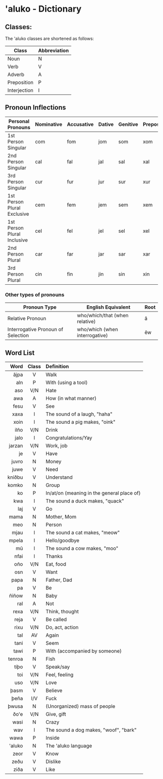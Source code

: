 # 'aluko - Dictionary

## Classes:

The 'aluko classes are shortened as follows:

| **Class**    | **Abbreviation** |
| ------------ | ---------------- |
| Noun         | N                |
| Verb         | V                |
| Adverb       | A                |
| Preposition  | P                |
| Interjection | I                |

## Pronoun Inflections

| Personal Pronouns           | **Nominative** | **Accusative** | **Dative** | **Genitive** | **Prepositional** |
| --------------------------- | -------------- | -------------- | ---------- | ------------ | ----------------- |
| 1st Person Singular         | com            | fom            | jom        | som          | xom               |
| 2nd Person Singular         | cal            | fal            | jal        | sal          | xal               |
| 3rd Person Singular         | cur            | fur            | jur        | sur          | xur               |
| 1st Person Plural Exclusive | cem            | fem            | jem        | sem          | xem               |
| 1st Person Plural Inclusive | cel            | fel            | jel        | sel          | xel               |
| 2nd Person Plural           | car            | far            | jar        | sar          | xar               |
| 3rd Person Plural           | cin            | fin            | jin        | sin          | xin               |

### Other types of pronouns

| **Pronoun Type**                   | **English Equivalent**                 | **Root** |
| ---------------------------------- | -------------------------------------- | -------- |
| Relative Pronoun                   | who/which/that (when relative)         | â        |
| Interrogative Pronoun of Selection | who/which (when interrogative)         | êw       |

## Word List

| **Word**       | **Class** | **Definition**                                                                                  |
| -------------: | :-------: | :---------------------------------------------------------------------------------------------- |
| ãjpa           | V         | Walk                                                                                            |
| aln            | P         | With (using a tool)                                                                             |
| aso            | V/N       | Hate                                                                                            |
| awa            | A         | How (in what manner)                                                                            |
| fesu           | V         | See                                                                                             |
| xaxa           | I         | The sound of a laugh, "haha"                                                                    |
| xoin           | I         | The sound a pig makes, "oink"                                                                   |
| ilño           | V/N       | Drink                                                                                           |
| jalo           | I         | Congratulations/Yay                                                                             |
| jarzan         | V/N       | Work, job                                                                                       |
| je             | V         | Have                                                                                            |
| juvro          | N         | Money                                                                                           |
| juwe           | V         | Need                                                                                            |
| kniðbu         | V         | Understand                                                                                      |
| komko          | N         | Group                                                                                           |
| ko             | P         | In/at/on (meaning in the general place of)                                                      |
| kwa            | I         | The sound a duck makes, "quack"                                                                 |
| laj            | V         | Go                                                                                              |
| mama           | N         | Mother, Mom                                                                                     |
| meo            | N         | Person                                                                                          |
| mjau           | I         | The sound a cat makes, "meow"                                                                   |
| mpela          | I         | Hello/goodbye                                                                                   |
| mû             | I         | The sound a cow makes, "moo"                                                                    |
| nfai           | I         | Thanks                                                                                          |
| oño            | V/N       | Eat, food                                                                                       |
| osn            | V         | Want                                                                                            |
| papa           | N         | Father, Dad                                                                                     |
| pa             | V         | Be                                                                                              |
| ñiñow          | N         | Baby                                                                                            |
| ral            | A         | Not                                                                                             |
| rexa           | V/N       | Think, thought                                                                                  |
| reja           | V         | Be called                                                                                       |
| rixu           | V/N       | Do, act, action                                                                                 |
| tal | AV | Again |
| tani           | V         | Seem                                                                                            |
| tawi           | P         | With (accompanied by someone)                                                                   |
| tenroa         | N         | Fish                                                                                            |
| tiþo           | V         | Speak/say                                                                                       |
| toi            | V/N       | Feel, feeling                                                                                   |
| uso            | V/N       | Love                                                                                            |
| þasm           | V         | Believe                                                                                         |
| þeña           | I/V       | Fuck                                                                                            |
| þwusa          | N         | (Unorganized) mass of people                                                                    |
| ðo'e           | V/N       | Give, gift                                                                                      |
| wasi           | N         | Crazy                                                                                           |
| wav            | I         | The sound a dog makes, "woof", "bark"                                                           |
| wawa           | P         | Inside                                                                                          |
| 'aluko         | N         | The 'aluko language                                                                             |
| zeor           | V         | Know                                                                                            |
| zeðu           | V         | Dislike                                                                                         |
| ziða           | V         | Like                                                                                            |
